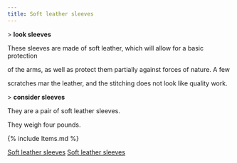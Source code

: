 ```yaml
---
title: Soft leather sleeves
---
```


\> **look sleeves**

These sleeves are made of soft leather, which will allow for a basic
protection

of the arms, as well as protect them partially against forces of nature.
A few

scratches mar the leather, and the stitching does not look like quality
work.

\> **consider sleeves**

They are a pair of soft leather sleeves.

They weigh four pounds.

{% include Items.md %}

[Soft leather sleeves](Category:_Leather_equipment "wikilink") [Soft
leather sleeves](Category:Arms_items "wikilink")